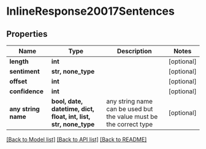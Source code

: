 # InlineResponse20017Sentences


## Properties
Name | Type | Description | Notes
------------ | ------------- | ------------- | -------------
**length** | **int** |  | [optional] 
**sentiment** | **str, none_type** |  | [optional] 
**offset** | **int** |  | [optional] 
**confidence** | **int** |  | [optional] 
**any string name** | **bool, date, datetime, dict, float, int, list, str, none_type** | any string name can be used but the value must be the correct type | [optional]

[[Back to Model list]](../README.md#documentation-for-models) [[Back to API list]](../README.md#documentation-for-api-endpoints) [[Back to README]](../README.md)


